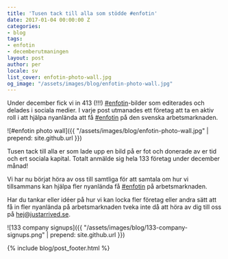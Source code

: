 ```yaml
---
title: 'Tusen tack till alla som stödde #enfotin'
date: 2017-01-04 00:00:00 Z
categories:
- blog
tags:
- enfotin
- decemberutmaningen
layout: post
author: per
locale: sv
list_cover: enfotin-photo-wall.jpg
og_image: "/assets/images/blog/enfotin-photo-wall.jpg"
---
```


Under december fick vi in 413 (!!!) [#enfotin]([#enfotin](https://www.facebook.com/search/top/?q=%23enfotin&opensearch=1))-bilder som editerades och delades i sociala medier. I varje post utmanades ett företag att ta en aktiv roll i att hjälpa nyanlända att få [#enfotin]([#enfotin](https://www.facebook.com/search/top/?q=%23enfotin&opensearch=1)) på den svenska arbetsmarknaden.

![#enfotin photo wall]({{ "/assets/images/blog/enfotin-photo-wall.jpg" | prepend: site.github.url }})

Tusen tack till alla er som lade upp en bild på er fot och donerade av er tid och ert sociala kapital. Totalt anmälde sig hela 133 företag under december månad!

Vi har nu börjat höra av oss till samtliga för att samtala om hur vi tillsammans kan hjälpa fler nyanlända få [#enfotin](https://www.facebook.com/search/top/?q=%23enfotin&opensearch=1) på arbetsmarknaden.

Har du tankar eller idéer på hur vi kan locka fler företag eller andra sätt att få in fler nyanlända på arbetsmarknaden tveka inte då att höra av dig till oss på [hej@justarrived.se](mailto:hej@justarrived.se).


![133 company signups]({{ "/assets/images/blog/133-company-signups.png" | prepend: site.github.url }})

{% include blog/post_footer.html %}
